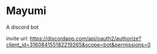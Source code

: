 # Mayumi
A discord bot

invite url: https://discordapp.com/api/oauth2/authorize?client_id=316084155182219265&scope=bot&permissions=0
